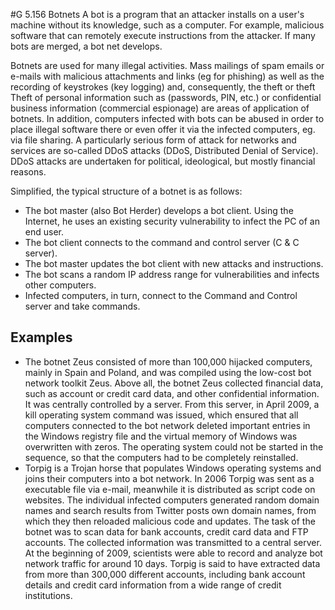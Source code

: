#G 5.156 Botnets
A bot is a program that an attacker installs on a user's machine without its knowledge, such as a computer. For example, malicious software that can remotely execute instructions from the attacker. If many bots are merged, a bot net develops.

Botnets are used for many illegal activities. Mass mailings of spam emails or e-mails with malicious attachments and links (eg for phishing) as well as the recording of keystrokes (key logging) and, consequently, the theft or theft Theft of personal information such as (passwords, PIN, etc.) or confidential business information (commercial espionage) are areas of application of botnets. In addition, computers infected with bots can be abused in order to place illegal software there or even offer it via the infected computers, eg. via file sharing. A particularly serious form of attack for networks and services are so-called DDoS attacks (DDoS, Distributed Denial of Service). DDoS attacks are undertaken for political, ideological, but mostly financial reasons.

Simplified, the typical structure of a botnet is as follows:

* The bot master (also Bot Herder) develops a bot client. Using the Internet, he uses an existing security vulnerability to infect the PC of an end user.
* The bot client connects to the command and control server (C & C server).
* The bot master updates the bot client with new attacks and instructions.
* The bot scans a random IP address range for vulnerabilities and infects other computers.
* Infected computers, in turn, connect to the Command and Control server and take commands.




## Examples 
* The botnet Zeus consisted of more than 100,000 hijacked computers, mainly in Spain and Poland, and was compiled using the low-cost bot network toolkit Zeus. Above all, the botnet Zeus collected financial data, such as account or credit card data, and other confidential information. It was centrally controlled by a server. From this server, in April 2009, a kill operating system command was issued, which ensured that all computers connected to the bot network deleted important entries in the Windows registry file and the virtual memory of Windows was overwritten with zeros. The operating system could not be started in the sequence, so that the computers had to be completely reinstalled.
* Torpig is a Trojan horse that populates Windows operating systems and joins their computers into a bot network. In 2006 Torpig was sent as a executable file via e-mail, meanwhile it is distributed as script code on websites. The individual infected computers generated random domain names and search results from Twitter posts own domain names, from which they then reloaded malicious code and updates. The task of the botnet was to scan data for bank accounts, credit card data and FTP accounts. The collected information was transmitted to a central server. At the beginning of 2009, scientists were able to record and analyze bot network traffic for around 10 days. Torpig is said to have extracted data from more than 300,000 different accounts, including bank account details and credit card information from a wide range of credit institutions.




